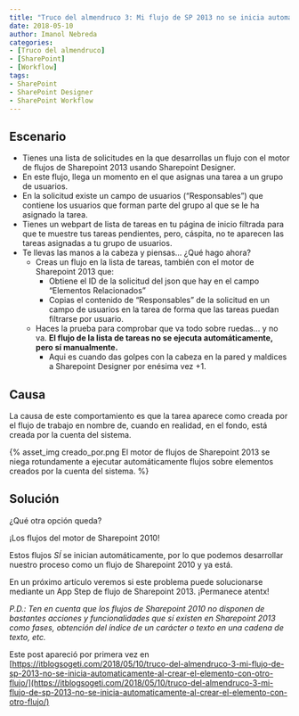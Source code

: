 ```yaml
---
title: "Truco del almendruco 3: Mi flujo de SP 2013 no se inicia automáticamente al crear el elemento con otro flujo"
date: 2018-05-10
author: Imanol Nebreda
categories:
- [Truco del almendruco]
- [SharePoint]
- [Workflow]
tags:
- SharePoint
- SharePoint Designer
- SharePoint Workflow
---
```


## Escenario

*   Tienes una lista de solicitudes en la que desarrollas un flujo con el motor de flujos de Sharepoint 2013 usando Sharepoint Designer.
*   En este flujo, llega un momento en el que asignas una tarea a un grupo de usuarios.
*   En la solicitud existe un campo de usuarios (“Responsables”) que contiene los usuarios que forman parte del grupo al que se le ha asignado la tarea.
*   Tienes un webpart de lista de tareas en tu página de inicio filtrada para que te muestre tus tareas pendientes, pero, cáspita, no te aparecen las tareas asignadas a tu grupo de usuarios.
*   Te llevas las manos a la cabeza y piensas… ¿Qué hago ahora?
    *   Creas un flujo en la lista de tareas, también con el motor de Sharepoint 2013 que:
        *   Obtiene el ID de la solicitud del json que hay en el campo “Elementos Relacionados”
        *   Copias el contenido de “Responsables” de la solicitud en un campo de usuarios en la tarea de forma que las tareas puedan filtrarse por usuario.
    *   Haces la prueba para comprobar que va todo sobre ruedas… y no va. **El flujo de la lista de tareas no se ejecuta automáticamente, pero sí manualmente.**
        *   Aqui es cuando das golpes con la cabeza en la pared y maldices a Sharepoint Designer por enésima vez +1.

## Causa

La causa de este comportamiento es que la tarea aparece como creada por el flujo de trabajo en nombre de, cuando en realidad, en el fondo, está creada por la cuenta del sistema.

{% asset_img creado_por.png El motor de flujos de Sharepoint 2013 se niega rotundamente a ejecutar automáticamente flujos sobre elementos creados por la cuenta del sistema. %}


## Solución

¿Qué otra opción queda?

¡Los flujos del motor de Sharepoint 2010!

Estos flujos _SÍ_ se inician automáticamente, por lo que podemos desarrollar nuestro proceso como un flujo de Sharepoint 2010 y ya está.

En un próximo artículo veremos si este problema puede solucionarse mediante un App Step de flujo de Sharepoint 2013. ¡Permanece atentx!

_P.D.: Ten en cuenta que los flujos de Sharepoint 2010 no disponen de bastantes acciones y funcionalidades que sí existen en Sharepoint 2013 como fases, obtención del índice de un carácter o texto en una cadena de texto, etc._

Este post apareció por primera vez en [https://itblogsogeti.com/2018/05/10/truco-del-almendruco-3-mi-flujo-de-sp-2013-no-se-inicia-automaticamente-al-crear-el-elemento-con-otro-flujo/](https://itblogsogeti.com/2018/05/10/truco-del-almendruco-3-mi-flujo-de-sp-2013-no-se-inicia-automaticamente-al-crear-el-elemento-con-otro-flujo/)